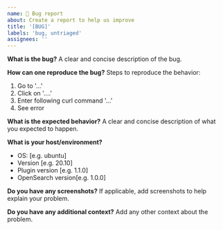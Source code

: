 ```yaml
---
name: 🐛 Bug report
about: Create a report to help us improve
title: '[BUG]'
labels: 'bug, untriaged'
assignees: ''
---
```


**What is the bug?**
A clear and concise description of the bug.

**How can one reproduce the bug?**
Steps to reproduce the behavior:
1. Go to '...'
2. Click on '....'
3. Enter following curl command '...'
4. See error

**What is the expected behavior?**
A clear and concise description of what you expected to happen.

**What is your host/environment?**
 - OS: [e.g. ubuntu]
 - Version [e.g. 20.10]
 - Plugin version [e.g. 1.1.0]
 - OpenSearch version[e.g. 1.0.0]
 
**Do you have any screenshots?**
 If applicable, add screenshots to help explain your problem.

**Do you have any additional context?**
Add any other context about the problem.